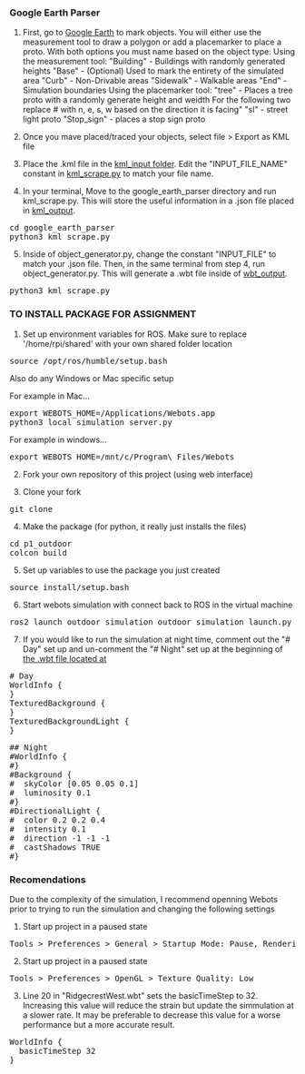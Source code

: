 ### Google Earth Parser
1. First, go to [Google Earth](https://earth.google.com/) to mark objects. You will either use the measurement tool to draw a polygon or add a placemarker to place a proto. With both options you must name based on the object type:
    Using the measurement tool:
        "Building" - Buildings with randomly generated heights
        "Base" - (Optional) Used to mark the entirety of the simulated area
        "Curb" - Non-Drivable areas
        "Sidewalk" - Walkable areas
        "End" - Simulation boundaries
    Using the placemarker tool:
        "tree" - Places a tree proto with a randomly generate height and weidth
        For the following two replace # with n, e, s, w based on the direction it is facing"
            "sl" - street light proto
            "Stop_sign" - places a stop sign proto
    
2. Once you mave placed/traced your objects, select file > Export as KML file

3. Place the .kml file in the [kml_input folder](google_earth_parser/kml_input). Edit the "INPUT_FILE_NAME" constant in [kml_scrape.py](google_earth_parser/kml_scrape.py) to match your file name.

4. In your terminal, Move to the google_earth_parser directory and run kml_scrape.py. This will store the useful information in a .json file placed in [kml_output](google_earth_parser/kml_output).

<pre>
cd google_earth_parser
python3 kml_scrape.py
</pre>

5. Inside of object_generator.py, change the constant "INPUT_FILE" to match your .json file. Then, in the same terminal from step 4, run object_generator.py. This will generate a .wbt file inside of [wbt_output](google_earth_parser/wbt_output).

<pre>
python3 kml_scrape.py
</pre>

### TO INSTALL PACKAGE FOR ASSIGNMENT 

1. Set up environment variables for ROS. Make sure to replace '/home/rpi/shared' with your own shared folder location
<pre>
source /opt/ros/humble/setup.bash
</pre>
Also do any Windows or Mac specific setup

For example in Mac...
<pre>
export WEBOTS_HOME=/Applications/Webots.app
python3 local_simulation_server.py
</pre>

For example in windows...
<pre>
export WEBOTS_HOME=/mnt/c/Program\ Files/Webots
</pre>

2. Fork your own repository of this project (using web interface)

3. Clone your fork
<pre>
git clone <your github url for this repository>
</pre>

4. Make the package (for python, it really just installs the files)
<pre>
cd p1_outdoor
colcon build
</pre>

5. Set up variables to use the package you just created
<pre>
source install/setup.bash
</pre>

6. Start webots simulation with connect back to ROS in the virtual machine
<pre>
ros2 launch outdoor_simulation outdoor_simulation_launch.py
</pre>

7. If you would like to run the simulation at night time, comment out the "# Day" set up and un-comment the "# Night" set up at the beginning of [the .wbt file located at](src/outdoor_simulation/worlds/outdoor.wbt)
<pre>
# Day
WorldInfo {
}
TexturedBackground {
}
TexturedBackgroundLight {
}
</pre>
<pre>
## Night
#WorldInfo {
#}
#Background {
#  skyColor [0.05 0.05 0.1]  
#  luminosity 0.1             
#}
#DirectionalLight {
#  color 0.2 0.2 0.4        
#  intensity 0.1             
#  direction -1 -1 -1
#  castShadows TRUE
#}
</pre>

### Recomendations
Due to the complexity of the simulation, I recommend openning Webots prior to trying to run the simulation and changing the following settings

1. Start up project in a paused state
<pre>
Tools > Preferences > General > Startup Mode: Pause, Rendering: Off
</pre>

2. Start up project in a paused state
<pre>
Tools > Preferences > OpenGL > Texture Quality: Low
</pre>

3. Line 20 in "RidgecrestWest.wbt" sets the basicTimeStep to 32. Increasing this value will reduce the strain but update the simmulation at a slower rate. It may be preferable to decrease this value for a worse performance but a more accurate result.
<pre>
WorldInfo {
  basicTimeStep 32
}
</pre>